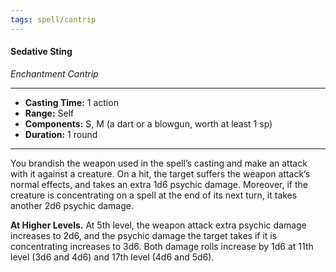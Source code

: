 ```yaml
---
tags: spell/cantrip
---
```

#### Sedative Sting
*Enchantment Cantrip*
___
- **Casting Time:** 1 action
- **Range:** Self
- **Components:** S, M (a dart or a blowgun, worth at least 1 sp)
- **Duration:**  1 round
___
You brandish the weapon used in the spell’s casting and make an attack with it against a creature. On a hit, the target suffers the weapon attack’s normal effects, and takes an extra 1d6 psychic damage. Moreover, if the creature is concentrating on a spell at the end of its next turn, it takes another 2d6 psychic damage.
 
**At Higher Levels.** At 5th level, the weapon attack extra psychic damage increases to 2d6, and the psychic damage the target takes if it is concentrating increases to 3d6. Both damage rolls increase by 1d6 at 11th level (3d6 and 4d6) and 17th level (4d6 and 5d6).